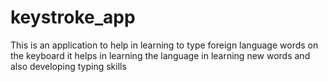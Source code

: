 # keystroke_app
This is an application to help in learning to type foreign language words on the keyboard it helps in learning the language in learning new words and also developing typing skills
